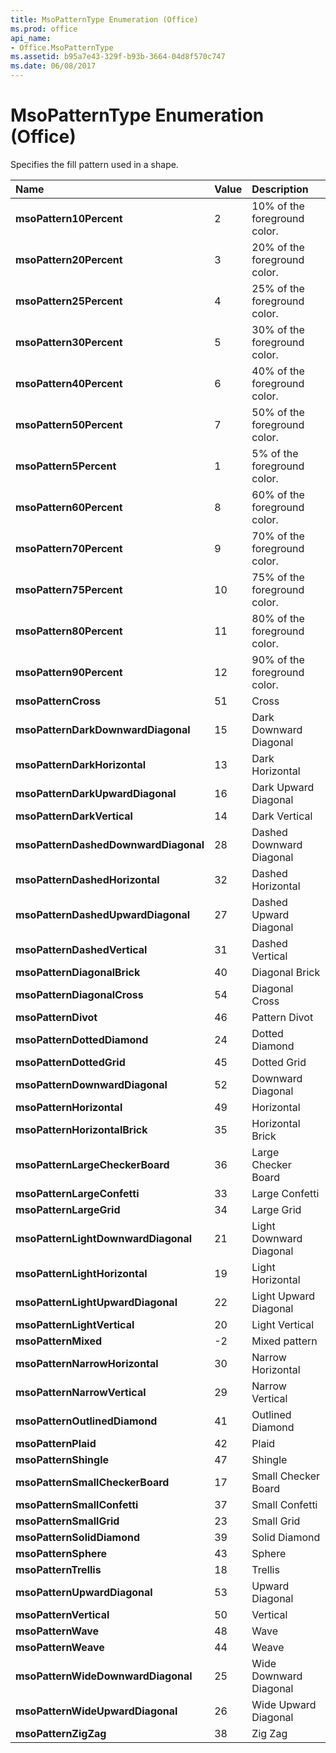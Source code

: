 ```yaml
---
title: MsoPatternType Enumeration (Office)
ms.prod: office
api_name:
- Office.MsoPatternType
ms.assetid: b95a7e43-329f-b93b-3664-04d8f570c747
ms.date: 06/08/2017
---
```



# MsoPatternType Enumeration (Office)

Specifies the fill pattern used in a shape.



|Name|Value|Description|
|:-----|:-----|:-----|
|**msoPattern10Percent**|2|10% of the foreground color.|
|**msoPattern20Percent**|3|20% of the foreground color.|
|**msoPattern25Percent**|4|25% of the foreground color.|
|**msoPattern30Percent**|5|30% of the foreground color.|
|**msoPattern40Percent**|6|40% of the foreground color.|
|**msoPattern50Percent**|7|50% of the foreground color.|
|**msoPattern5Percent**|1|5% of the foreground color.|
|**msoPattern60Percent**|8|60% of the foreground color.|
|**msoPattern70Percent**|9|70% of the foreground color.|
|**msoPattern75Percent**|10|75% of the foreground color.|
|**msoPattern80Percent**|11|80% of the foreground color.|
|**msoPattern90Percent**|12|90% of the foreground color.|
|**msoPatternCross**|51|Cross|
|**msoPatternDarkDownwardDiagonal**|15|Dark Downward Diagonal|
|**msoPatternDarkHorizontal**|13|Dark Horizontal|
|**msoPatternDarkUpwardDiagonal**|16|Dark Upward Diagonal|
|**msoPatternDarkVertical**|14|Dark Vertical|
|**msoPatternDashedDownwardDiagonal**|28|Dashed Downward Diagonal|
|**msoPatternDashedHorizontal**|32|Dashed Horizontal|
|**msoPatternDashedUpwardDiagonal**|27|Dashed Upward Diagonal|
|**msoPatternDashedVertical**|31|Dashed Vertical|
|**msoPatternDiagonalBrick**|40|Diagonal Brick|
|**msoPatternDiagonalCross**|54|Diagonal Cross|
|**msoPatternDivot**|46|Pattern Divot|
|**msoPatternDottedDiamond**|24|Dotted Diamond|
|**msoPatternDottedGrid**|45|Dotted Grid|
|**msoPatternDownwardDiagonal**|52|Downward Diagonal|
|**msoPatternHorizontal**|49|Horizontal|
|**msoPatternHorizontalBrick**|35|Horizontal Brick|
|**msoPatternLargeCheckerBoard**|36|Large Checker Board|
|**msoPatternLargeConfetti**|33|Large Confetti|
|**msoPatternLargeGrid**|34|Large Grid|
|**msoPatternLightDownwardDiagonal**|21|Light Downward Diagonal|
|**msoPatternLightHorizontal**|19|Light Horizontal|
|**msoPatternLightUpwardDiagonal**|22|Light Upward Diagonal|
|**msoPatternLightVertical**|20|Light Vertical|
|**msoPatternMixed**|-2|Mixed pattern|
|**msoPatternNarrowHorizontal**|30|Narrow Horizontal|
|**msoPatternNarrowVertical**|29|Narrow Vertical|
|**msoPatternOutlinedDiamond**|41|Outlined Diamond|
|**msoPatternPlaid**|42|Plaid|
|**msoPatternShingle**|47|Shingle|
|**msoPatternSmallCheckerBoard**|17|Small Checker Board|
|**msoPatternSmallConfetti**|37|Small Confetti|
|**msoPatternSmallGrid**|23|Small Grid|
|**msoPatternSolidDiamond**|39|Solid Diamond|
|**msoPatternSphere**|43|Sphere|
|**msoPatternTrellis**|18|Trellis|
|**msoPatternUpwardDiagonal**|53|Upward Diagonal|
|**msoPatternVertical**|50|Vertical|
|**msoPatternWave**|48|Wave|
|**msoPatternWeave**|44|Weave|
|**msoPatternWideDownwardDiagonal**|25|Wide Downward Diagonal|
|**msoPatternWideUpwardDiagonal**|26|Wide Upward Diagonal|
|**msoPatternZigZag**|38|Zig Zag|

